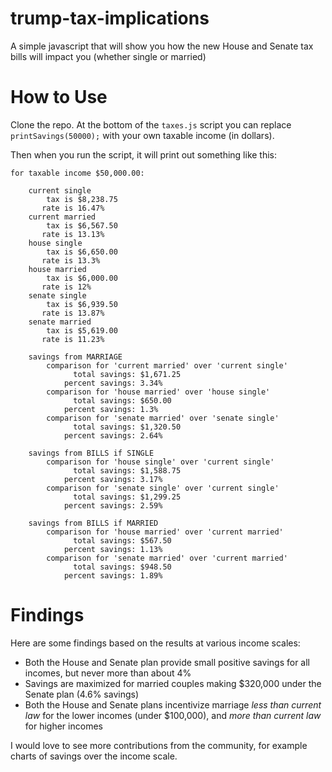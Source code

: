 # trump-tax-implications

A simple javascript that will show you how the new House and Senate tax bills will impact you (whether single or married)

# How to Use

Clone the repo. At the bottom of the `taxes.js` script you can replace `printSavings(50000);` with your own taxable income (in dollars).

Then when you run the script, it will print out something like this:

```
for taxable income $50,000.00:

    current single
        tax is $8,238.75
       rate is 16.47%
    current married
        tax is $6,567.50
       rate is 13.13%
    house single
        tax is $6,650.00
       rate is 13.3%
    house married
        tax is $6,000.00
       rate is 12%
    senate single
        tax is $6,939.50
       rate is 13.87%
    senate married
        tax is $5,619.00
       rate is 11.23%

    savings from MARRIAGE
        comparison for 'current married' over 'current single'
              total savings: $1,671.25
            percent savings: 3.34%
        comparison for 'house married' over 'house single'
              total savings: $650.00
            percent savings: 1.3%
        comparison for 'senate married' over 'senate single'
              total savings: $1,320.50
            percent savings: 2.64%

    savings from BILLS if SINGLE
        comparison for 'house single' over 'current single'
              total savings: $1,588.75
            percent savings: 3.17%
        comparison for 'senate single' over 'current single'
              total savings: $1,299.25
            percent savings: 2.59%

    savings from BILLS if MARRIED
        comparison for 'house married' over 'current married'
              total savings: $567.50
            percent savings: 1.13%
        comparison for 'senate married' over 'current married'
              total savings: $948.50
            percent savings: 1.89%
```

# Findings

Here are some findings based on the results at various income scales:

* Both the House and Senate plan provide small positive savings for all incomes, but never more than about 4%
* Savings are maximized for married couples making $320,000 under the Senate plan (4.6% savings)
* Both the House and Senate plans incentivize marriage *less than current law* for the lower incomes (under $100,000), and *more than current law* for higher incomes

I would love to see more contributions from the community, for example charts of savings over the income scale.
